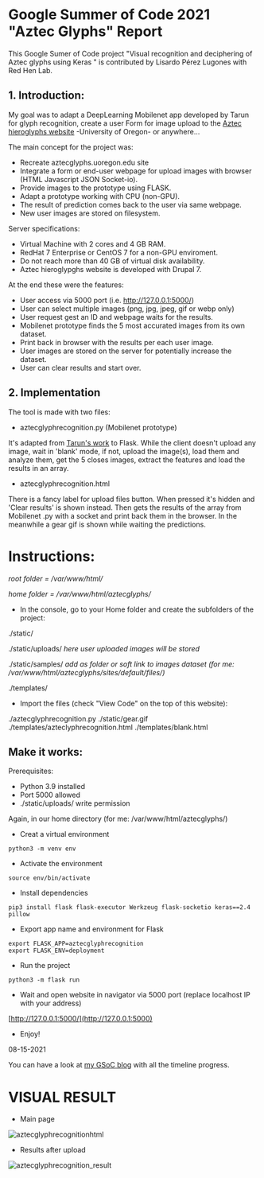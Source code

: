 
# Google Summer of Code 2021 "Aztec Glyphs" Report
This Google Sumer of Code project "Visual recognition and deciphering of Aztec glyphs using Keras " is contributed by Lisardo Pérez Lugones with Red Hen Lab. 

## 1. Introduction: 
My goal was to adapt a DeepLearning Mobilenet app developed by Tarun for glyph recognition, create a user Form for image upload to the [Aztec hieroglyphs website](https://aztecglyphs.uoregon.edu/) -University of Oregon- or anywhere...

The main concept for the project was:

- Recreate aztecglyphs.uoregon.edu site
- Integrate a form or end-user webpage for upload images with browser (HTML Javascript JSON Socket-io).
- Provide images to the prototype using FLASK.
- Adapt a prototype working with CPU (non-GPU).
- The result of prediction comes back to the user via same webpage.
- New user images are stored on filesystem.

Server specifications:

- Virtual Machine with 2 cores and 4 GB RAM.
- RedHat 7 Enterprise or CentOS 7 for a non-GPU enviroment.
- Do not reach more than 40 GB of virtual disk availability.
- Aztec hieroglypghs website is developed with Drupal 7.

At the end these were the features:

- User access via 5000 port (i.e. http://127.0.0.1:5000/)
- User can select multiple images (png, jpg, jpeg, gif or webp only)
- User request gest an ID and webpage waits for the results.
- Mobilenet prototype finds the 5 most accurated images from its own dataset.
- Print back in browser with the results per each user image.
- User images are stored on the server for potentially increase the dataset.
- User can clear results and start over.

## 2. Implementation

The tool is made with two files:

- aztecglyphrecognition.py (Mobilenet prototype)

It's adapted from [Tarun's work](https://colab.research.google.com/drive/1rUA51e5Wz-VxsuNOXkfwIcD8PPasXMAG) to Flask. While the client doesn't upload any image, wait in 'blank' mode, if not, upload the image(s), load them and analyze them, get the 5 closes images, extract the features and load the results in an array.

- aztecglyphrecognition.html

There is a fancy label for upload files button. When pressed it's hidden and 'Clear results' is shown instead. Then gets the results of the array from Mobilenet .py with a socket and print back them in the browser. In the meanwhile a gear gif is shown while waiting the predictions.

# Instructions: 

*root folder = /var/www/html/*

*home folder = /var/www/html/aztecglyphs/*

- In the console, go to your Home folder and create the subfolders of the project:

./static/

./static/uploads/
*here user uploaded images will be stored*

./static/samples/
*add as folder or soft link to images dataset (for me: /var/www/html/aztecglyphs/sites/default/files/)*

./templates/

- Import the files (check "View Code" on the top of this website):

./aztecglyphrecognition.py
./static/gear.gif
./templates/azteclyphrecognition.html
./templates/blank.html

## Make it works:

Prerequisites:

- Python 3.9 installed
- Port 5000 allowed
- ./static/uploads/ write permission

>

Again, in our home directory (for me: /var/www/html/aztecglyphs/)

- Creat a virtual environment

~~~
python3 -m venv env
~~~

>

- Activate the environment

~~~
source env/bin/activate
~~~

>

- Install dependencies

~~~
pip3 install flask flask-executor Werkzeug flask-socketio keras==2.4 pillow
~~~

- Export app name and environment for Flask

~~~
export FLASK_APP=aztecglyphrecognition
export FLASK_ENV=deployment
~~~

>

- Run the project

~~~
python3 -m flask run
~~~

>

- Wait and open website in navigator via 5000 port (replace localhost IP with your address)


[http://127.0.0.1:5000/](http://127.0.0.1:5000)


- Enjoy!

08-15-2021

You can have a look at [my GSoC blog](https://lisardop.github.io/) with all the timeline progress.

# VISUAL RESULT

- Main page

![aztecglyphrecognitionhtml](https://lisardop.github.io/assets/img/aztecglyphrecognitionhtml.jpg)

- Results after upload

![aztecglyphrecognition_result](https://lisardop.github.io/assets/img/aztecglyphrecognitionhtml_result.jpg)
